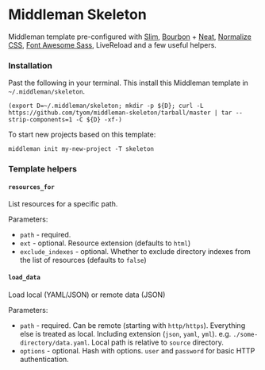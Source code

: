 Middleman Skeleton
==================

Middleman template pre-configured with [Slim](https://github.com/slim-template/slim), [Bourbon](https://github.com/thoughtbot/bourbon) + [Neat](https://github.com/thoughtbot/neat), [Normalize CSS](https://github.com/JohnAlbin/normalize-scss), [Font Awesome Sass](https://github.com/FortAwesome/font-awesome-sass), LiveReload and a few useful helpers.

### Installation

Past the following in your terminal. This install this Middleman template in `~/.middleman/skeleton`.

```
(export D=~/.middleman/skeleton; mkdir -p ${D}; curl -L https://github.com/tyom/middleman-skeleton/tarball/master | tar --strip-components=1 -C ${D} -xf-)
```

To start new projects based on this template:
```
middleman init my-new-project -T skeleton
```

### Template helpers

#### `resources_for`
List resources for a specific path.

Parameters:
  - `path` - required.
  - `ext` - optional. Resource extension (defaults to `html`)
  - `exclude_indexes` - optional. Whether to exclude directory indexes from the list of resources (defaults to `false`)

#### `load_data`
Load local (YAML/JSON) or remote data (JSON)

Parameters:
  - `path` - required. Can be remote (starting with `http/https`). Everything else is treated as local.
    Including extension (`json`, `yaml`, `yml`). e.g. `./some-directory/data.yaml`. Local path is relative to `source` directory.
  - `options` - optional. Hash with options. `user` and `password` for basic HTTP authentication.
